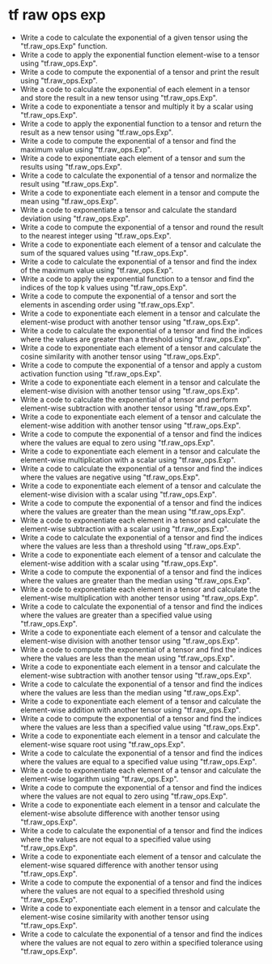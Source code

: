 # tf raw ops exp

- Write a code to calculate the exponential of a given tensor using the "tf.raw_ops.Exp" function.
- Write a code to apply the exponential function element-wise to a tensor using "tf.raw_ops.Exp".
- Write a code to compute the exponential of a tensor and print the result using "tf.raw_ops.Exp".
- Write a code to calculate the exponential of each element in a tensor and store the result in a new tensor using "tf.raw_ops.Exp".
- Write a code to exponentiate a tensor and multiply it by a scalar using "tf.raw_ops.Exp".
- Write a code to apply the exponential function to a tensor and return the result as a new tensor using "tf.raw_ops.Exp".
- Write a code to compute the exponential of a tensor and find the maximum value using "tf.raw_ops.Exp".
- Write a code to exponentiate each element of a tensor and sum the results using "tf.raw_ops.Exp".
- Write a code to calculate the exponential of a tensor and normalize the result using "tf.raw_ops.Exp".
- Write a code to exponentiate each element in a tensor and compute the mean using "tf.raw_ops.Exp".
- Write a code to exponentiate a tensor and calculate the standard deviation using "tf.raw_ops.Exp".
- Write a code to compute the exponential of a tensor and round the result to the nearest integer using "tf.raw_ops.Exp".
- Write a code to exponentiate each element of a tensor and calculate the sum of the squared values using "tf.raw_ops.Exp".
- Write a code to calculate the exponential of a tensor and find the index of the maximum value using "tf.raw_ops.Exp".
- Write a code to apply the exponential function to a tensor and find the indices of the top k values using "tf.raw_ops.Exp".
- Write a code to compute the exponential of a tensor and sort the elements in ascending order using "tf.raw_ops.Exp".
- Write a code to exponentiate each element in a tensor and calculate the element-wise product with another tensor using "tf.raw_ops.Exp".
- Write a code to calculate the exponential of a tensor and find the indices where the values are greater than a threshold using "tf.raw_ops.Exp".
- Write a code to exponentiate each element of a tensor and calculate the cosine similarity with another tensor using "tf.raw_ops.Exp".
- Write a code to compute the exponential of a tensor and apply a custom activation function using "tf.raw_ops.Exp".
- Write a code to exponentiate each element in a tensor and calculate the element-wise division with another tensor using "tf.raw_ops.Exp".
- Write a code to calculate the exponential of a tensor and perform element-wise subtraction with another tensor using "tf.raw_ops.Exp".
- Write a code to exponentiate each element of a tensor and calculate the element-wise addition with another tensor using "tf.raw_ops.Exp".
- Write a code to compute the exponential of a tensor and find the indices where the values are equal to zero using "tf.raw_ops.Exp".
- Write a code to exponentiate each element in a tensor and calculate the element-wise multiplication with a scalar using "tf.raw_ops.Exp".
- Write a code to calculate the exponential of a tensor and find the indices where the values are negative using "tf.raw_ops.Exp".
- Write a code to exponentiate each element of a tensor and calculate the element-wise division with a scalar using "tf.raw_ops.Exp".
- Write a code to compute the exponential of a tensor and find the indices where the values are greater than the mean using "tf.raw_ops.Exp".
- Write a code to exponentiate each element in a tensor and calculate the element-wise subtraction with a scalar using "tf.raw_ops.Exp".
- Write a code to calculate the exponential of a tensor and find the indices where the values are less than a threshold using "tf.raw_ops.Exp".
- Write a code to exponentiate each element of a tensor and calculate the element-wise addition with a scalar using "tf.raw_ops.Exp".
- Write a code to compute the exponential of a tensor and find the indices where the values are greater than the median using "tf.raw_ops.Exp".
- Write a code to exponentiate each element in a tensor and calculate the element-wise multiplication with another tensor using "tf.raw_ops.Exp".
- Write a code to calculate the exponential of a tensor and find the indices where the values are greater than a specified value using "tf.raw_ops.Exp".
- Write a code to exponentiate each element of a tensor and calculate the element-wise division with another tensor using "tf.raw_ops.Exp".
- Write a code to compute the exponential of a tensor and find the indices where the values are less than the mean using "tf.raw_ops.Exp".
- Write a code to exponentiate each element in a tensor and calculate the element-wise subtraction with another tensor using "tf.raw_ops.Exp".
- Write a code to calculate the exponential of a tensor and find the indices where the values are less than the median using "tf.raw_ops.Exp".
- Write a code to exponentiate each element of a tensor and calculate the element-wise addition with another tensor using "tf.raw_ops.Exp".
- Write a code to compute the exponential of a tensor and find the indices where the values are less than a specified value using "tf.raw_ops.Exp".
- Write a code to exponentiate each element in a tensor and calculate the element-wise square root using "tf.raw_ops.Exp".
- Write a code to calculate the exponential of a tensor and find the indices where the values are equal to a specified value using "tf.raw_ops.Exp".
- Write a code to exponentiate each element of a tensor and calculate the element-wise logarithm using "tf.raw_ops.Exp".
- Write a code to compute the exponential of a tensor and find the indices where the values are not equal to zero using "tf.raw_ops.Exp".
- Write a code to exponentiate each element in a tensor and calculate the element-wise absolute difference with another tensor using "tf.raw_ops.Exp".
- Write a code to calculate the exponential of a tensor and find the indices where the values are not equal to a specified value using "tf.raw_ops.Exp".
- Write a code to exponentiate each element of a tensor and calculate the element-wise squared difference with another tensor using "tf.raw_ops.Exp".
- Write a code to compute the exponential of a tensor and find the indices where the values are not equal to a specified threshold using "tf.raw_ops.Exp".
- Write a code to exponentiate each element in a tensor and calculate the element-wise cosine similarity with another tensor using "tf.raw_ops.Exp".
- Write a code to calculate the exponential of a tensor and find the indices where the values are not equal to zero within a specified tolerance using "tf.raw_ops.Exp".